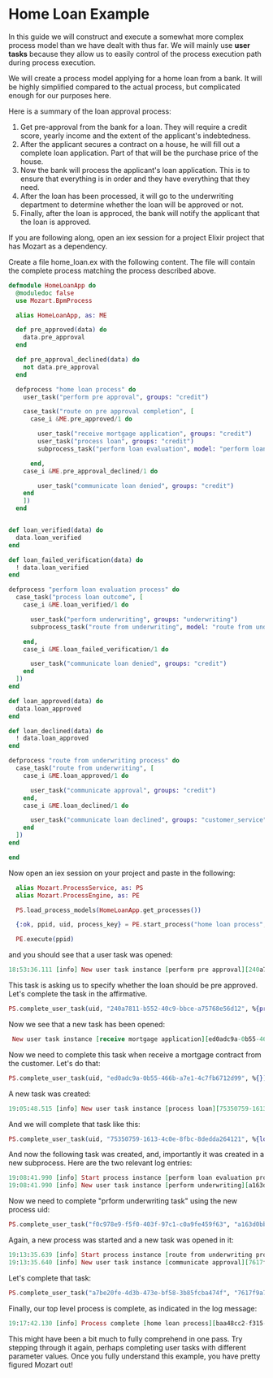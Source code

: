 # Home Loan Example

In this guide we will construct and execute a somewhat more complex process model than we have dealt with thus far. We will mainly use **user tasks** because they allow us to easily control of the process execution path during process execution.

We will create a process model applying for a home loan from a bank. It will be highly simplified compared to the actual process, but complicated enough for our purposes here.

Here is a summary of the loan approval process:

1. Get pre-approval from the bank for a loan. They will require a credit score, yearly income and the extent of the applicant's indebtedness.
1. After the applicant secures a contract on a house, he will fill out a complete loan application. Part of that will be the purchase price of the house.
1. Now the bank will process the applicant's loan application. This is to ensure that everything is in order and they have everything that they need.
1. After the loan has been processed, it will go to the underwriting department to determine whether the loan will be approved or not.
1. Finally, after the loan is approced, the bank will notify the applicant that the loan is approved.

If you are following along, open an iex session for a project Elixir project that has Mozart as a dependency.

Create a file home_loan.ex with the following content. The file will contain the complete process matching the process described above.

```elixir
defmodule HomeLoanApp do
  @moduledoc false
  use Mozart.BpmProcess

  alias HomeLoanApp, as: ME

  def pre_approved(data) do
    data.pre_approval
  end

  def pre_approval_declined(data) do
    not data.pre_approval
  end

  defprocess "home loan process" do
    user_task("perform pre approval", groups: "credit")

    case_task("route on pre approval completion", [
      case_i &ME.pre_approved/1 do

        user_task("receive mortgage application", groups: "credit")
        user_task("process loan", groups: "credit")
        subprocess_task("perform loan evaluation", model: "perform loan evaluation process")

      end,
    case_i &ME.pre_approval_declined/1 do

        user_task("communicate loan denied", groups: "credit")
    end
    ])
  end


def loan_verified(data) do
  data.loan_verified
end

def loan_failed_verification(data) do
  ! data.loan_verified
end

defprocess "perform loan evaluation process" do
  case_task("process loan outcome", [
    case_i &ME.loan_verified/1 do

      user_task("perform underwriting", groups: "underwriting")
      subprocess_task("route from underwriting", model: "route from underwriting process")

    end,
    case_i &ME.loan_failed_verification/1 do

      user_task("communicate loan denied", groups: "credit")
    end
  ])
end

def loan_approved(data) do
  data.loan_approved
end

def loan_declined(data) do
  ! data.loan_approved
end

defprocess "route from underwriting process" do
  case_task("route from underwriting", [
    case_i &ME.loan_approved/1 do

      user_task("communicate approval", groups: "credit")
    end,
    case_i &ME.loan_declined/1 do

      user_task("communicate loan declined", groups: "customer_service")
    end
  ])
end

end

```

Now open an iex session on your project and paste in the following:

```elixir
  alias Mozart.ProcessService, as: PS
  alias Mozart.ProcessEngine, as: PE

  PS.load_process_models(HomeLoanApp.get_processes())

  {:ok, ppid, uid, process_key} = PE.start_process("home loan process", %{})

  PE.execute(ppid)

```

and you should see that a user task was opened:

```elixir
18:53:36.111 [info] New user task instance [perform pre approval][240a7811-b552-40c9-bbce-a75768e56d12]
```

This task is asking us to specify whether the loan should be pre approved. Let's complete the task in the affirmative.

```elixir
PS.complete_user_task(uid, "240a7811-b552-40c9-bbce-a75768e56d12", %{pre_approval: true})

```

Now we see that a new task has been opened:

```elixir
 New user task instance [receive mortgage application][ed0adc9a-0b55-466b-a7e1-4c7fb6712d99]
```

Now we need to complete this task when receive a mortgage contract from the customer. Let's do that:

```elixir
PS.complete_user_task(uid, "ed0adc9a-0b55-466b-a7e1-4c7fb6712d99", %{})

```

A new task was created:

```elixir
19:05:48.515 [info] New user task instance [process loan][75350759-1613-4c0e-8fbc-8dedda264121]
```

And we will complete that task like this:

```elixir
PS.complete_user_task(uid, "75350759-1613-4c0e-8fbc-8dedda264121", %{loan_verified: true})

```

And now the following task was created, and, importantly it was created in a new subprocess. Here are the two relevant log entries:

```elixir
19:08:41.990 [info] Start process instance [perform loan evaluation process][f0c978e9-f5f0-403f-97c1-c0a9fe459f63]
19:08:41.990 [info] New user task instance [perform underwriting][a163d0bb-a5c2-43b9-93bf-25beb4961238]
```

Now we need to complete "prform underwriting task" using the new process uid:

```elixir
PS.complete_user_task("f0c978e9-f5f0-403f-97c1-c0a9fe459f63", "a163d0bb-a5c2-43b9-93bf-25beb4961238", %{loan_approved: true})

```

Again, a new process was started and a new task was opened in it:

```elixir
19:13:35.639 [info] Start process instance [route from underwriting process][a7be20fe-4d3b-473e-bf58-3b85fcba474f]
19:13:35.640 [info] New user task instance [communicate approval][7617f9a7-660c-48f1-bf29-698f6eaa9d6e]
```

Let's complete that task:

```elixir
PS.complete_user_task("a7be20fe-4d3b-473e-bf58-3b85fcba474f", "7617f9a7-660c-48f1-bf29-698f6eaa9d6e", %{})

```

Finally, our top level process is complete, as indicated in the log message:

```elixir
19:17:42.130 [info] Process complete [home loan process][baa48cc2-f315-48f4-a4f1-97da78a16fe7]
```

This might have been a bit much to fully comprehend in one pass. Try stepping through it again, perhaps completing user tasks with different parameter values. Once you fully understand this example, you have pretty figured Mozart out!